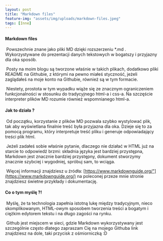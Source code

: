 ```yaml
---
layout: post
title: "Markdown files"
feature-img: "assets/img/uploads/markdown-files.jpeg"
tags: [Inne]
---
```


#### Markdown files


&nbsp;Powszechnie znane jako pliki MD dzięki rozszerzeniu *.md . Wykorzystywane do prezentacji danych tekstowych w bogatszy i przyjazny dla oka sposób.


&nbsp;Posty na moim blogu są tworzone właśnie w takich plikach, dodatkowo pliki README na Githubie, z którymi na pewno miałeś styczność, jeżeli zaglądałeś na moje konto na Githubie, również są w tym formacie.


&nbsp;Niestety, prostota w tym wypadku wiąże się ze znacznym ograniczeniem funkcjonalności w stosunku do tradycyjnego html-a i css-a. Na szczęście interpreter plików MD rozumie również wspomnianego html-a.



#### Jak to działa ?


&nbsp;Od początku, korzystanie z plików MD pozwala szybko wystylować plik, tak aby wyświetlana finalnie treść była przyjazna dla oka. Dzieje się to za pomocą programu, który interpretuje treść pliku i generuje odpowiadający treści plik html.


&nbsp;Jeżeli zadałeś sobie właśnie pytanie, dlaczego nie działać w HTML już na starcie to odpowiedź brzmi: składnia języka jest bardziej przystępna, Markdown jest znacznie bardziej przystępny, dokument stworzymy znacznie szybciej i wygodniej, spróbuj sam, to wciąga.


&nbsp;Więcej informacji znajdziesz u źródła: [https://www.markdownguide.org/"](https://www.markdownguide.org/) na poleconej przeze mnie stronie znajdziesz świetne przykłady i dokumentację.



#### Co o tym myślę ?!


&nbsp;Myślę, że ta technologia zapełnia istotną lukę między tradycyjnym, nieco skomplikowanym, HTML-owym sposobem tworzenia treści a bogatym i ciężkim edytorem tekstu i na długo zagości na rynku.


&nbsp;Github jest miejscem w sieci, gdzie Markdown wykorzystywany jest szczególnie często dlatego zapraszam Cię na mojego Githuba link znajdziesz na dole, taki przycisk z ośmiorniczką :D



